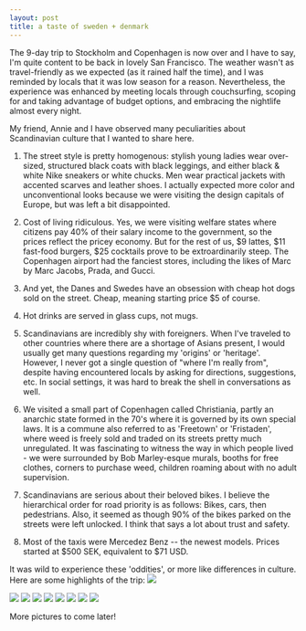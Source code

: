 ```yaml
---
layout: post
title: a taste of sweden + denmark
---
```


The 9-day trip to Stockholm and Copenhagen is now over and I have to say, I'm quite content to be back in lovely San Francisco. The weather wasn't as travel-friendly as we expected (as it rained half the time), and I was reminded by locals that it was low season for a reason. Nevertheless, the experience was enhanced by meeting locals through couchsurfing, scoping for and taking advantage of budget options, and embracing the nightlife almost every night.

My friend, Annie and I have observed many peculiarities about Scandinavian culture that I wanted to share here. 

1. The street style is pretty homogenous: stylish young ladies wear over-sized, structured black coats with black leggings, and either black & white Nike sneakers or white chucks. Men wear practical jackets with accented scarves and leather shoes. I actually expected more color and unconventional looks because we were visiting the design capitals of Europe, but was left a bit disappointed.

2. Cost of living ridiculous. Yes, we were visiting welfare states where citizens pay 40% of their salary income to the government, so the prices reflect the pricey economy. But for the rest of us, $9 lattes, $11 fast-food burgers, $25 cocktails prove to be extroardinarily steep. The Copenhagen airport had the fanciest stores, including the likes of Marc by Marc Jacobs, Prada, and Gucci.

3. And yet, the Danes and Swedes have an obsession with cheap hot dogs sold on the street. Cheap, meaning starting price $5 of course. 

4. Hot drinks are served in glass cups, not mugs.

5. Scandinavians are incredibly shy with foreigners. When I've traveled to other countries where there are a shortage of Asians present, I would usually get many questions regarding my 'origins' or 'heritage'. However, I never got a single question of "where I'm really from", despite having encountered locals by asking for directions, suggestions, etc. In social settings, it was hard to break the shell in conversations as well. 

6. We visited a small part of Copenhagen called Christiania, partly an anarchic state formed in the 70's where it is governed by its own special laws. It is a commune also referred to as 'Freetown' or 'Fristaden', where weed is freely sold and traded on its streets pretty much unregulated. It was fascinating to witness the way in which people lived - we were surrounded by Bob Marley-esque murals, booths for free clothes, corners to purchase weed, children roaming about with no adult supervision.

7. Scandinavians are serious about their beloved bikes. I believe the hierarchical order for road priority is as follows: Bikes, cars, then pedestrians. Also, it seemed as though 90% of the bikes parked on the streets were left unlocked. I think that says a lot about trust and safety.

8. Most of the taxis were Mercedez Benz -- the newest models. Prices started at $500 SEK, equivalent to $71 USD.

It was wild to experience these 'oddities', or more like differences in culture. Here are some highlights of the trip:
<img src="http://photos-a.ak.instagram.com/hphotos-ak-xaf1/10785147_1490088864604896_755001091_n.jpg" />

<img src="http://photos-g.ak.instagram.com/hphotos-ak-xfa1/10731536_1482875771977054_1661197002_n.jpg" />

<img src="http://scontent-a-pao.cdninstagram.com/hphotos-xaf1/t51.2885-15/10724242_974574185890126_965700218_n.jpg" />

<img src="https://mail.google.com/mail/u/0/?ui=2&ik=15998293ea&view=fimg&th=1497c7df8f56d9a9&attid=0.1&disp=inline&safe=1&attbid=ANGjdJ9aQZDCOUI-gR86m1mHFa4dat_Qc8Yqm1lSZxgbfykFgnrFJEWq4VrhJSmyU565bHiJucQfbVRmmUZnVdTsHmgft_Z38DZw6SZ7cSdXLCxRyqBpVYjCSZkuDy8&ats=1415132873199&rm=1497c7df8f56d9a9&zw&sz=w1335-h420" />

<img src="https://mail.google.com/mail/u/0/?ui=2&ik=15998293ea&view=fimg&th=1497c7e1e2467a38&attid=0.1&disp=inline&safe=1&attbid=ANGjdJ8juM8-7SrxIaz4BrnozWWc1a_24pV8Ss45DBe9ncu5X0_5awLD4tGZ2cYvEFWyhNYBvZIezDtpB8vzW-II3VQWBBCMg-CoJUu0nn2fJtqosH8HbN0XoyBbfBo&ats=1415132888182&rm=1497c7e1e2467a38&zw&sz=w1335-h420" />

<img src="https://mail.google.com/mail/u/0/?ui=2&ik=15998293ea&view=fimg&th=1497c7e699b8883b&attid=0.1&disp=inline&safe=1&attbid=ANGjdJ8UZVWVDAE-8x1I8-hmbYPJ6wukbATkDxeFKCYOKR648BMdXggNFaLuYgbooPaJnrAvLk3SjSkm1B6xS8eZLFqI7BbBLTk9KxKD65Jf-KdS6cT8eCpKXvhXbjs&ats=1415132913114&rm=1497c7e699b8883b&zw&sz=w1335-h420" />

<img src="https://mail.google.com/mail/u/0/?ui=2&ik=15998293ea&view=fimg&th=1497c7ee9f20cef4&attid=0.3&disp=inline&safe=1&attbid=ANGjdJ_shvccw4w7EoDkUVrjceIhJepJN8cAckK4SIjcJZn4UTmWtdQBvBOsxHqrn0o3Va3efl8d1CklqYKteMPxdzUzC40VP3-7SJA4KRvzirXHWiVSMfPser2gR5c&ats=1415132944183&rm=1497c7ee9f20cef4&zw&sz=w1335-h420" />

<img src="https://mail.google.com/mail/u/0/?ui=2&ik=15998293ea&view=fimg&th=1497c7f26946e63d&attid=0.1&disp=inline&safe=1&attbid=ANGjdJ-gX5DpJuhuowLLoDtfKN3TV_UqWHq3jIDw0bTeF1uGzisp5E2x-gSKZDPbVZ8OBql7ca5vM1QJ8hTBjXQGNaqYbA7DGnpfykKzLxjvGnt98eCIZfl-XWF91_o&ats=1415132980465&rm=1497c7f26946e63d&zw&sz=w1335-h420" />

<img src="https://mail.google.com/mail/u/0/?ui=2&ik=15998293ea&view=fimg&th=1497c7fe65923093&attid=0.7&disp=inline&safe=1&attbid=ANGjdJ-PhUgqXR0C8N6bVWZwE8qJGJTzXrgBCdd92wbosl0abdJofepTKa3bErrFmGkDPX9jWW5fe4CkOUvEas2wqVuR6Wr-6drTz7kGDTb-Am3chGknncbo3lAGmyk&ats=1415132999376&rm=1497c7fe65923093&zw&sz=w1335-h420" />

More pictures to come later!

